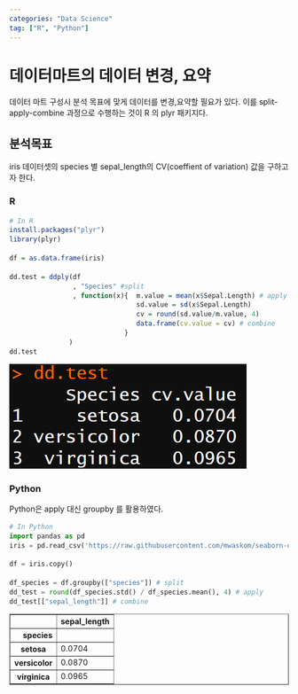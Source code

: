 ```yaml
---
categories: "Data Science"
tag: ["R", "Python"]
---
```


# 데이터마트의 데이터 변경, 요약

데이터 마트 구성시 분석 목표에 맞게 데이터를 변경,요약할 필요가 있다.
이를 split-apply-combine 과정으로 수행하는 것이 R 의 plyr 패키지다.

## 분석목표

iris 데이터셋의 species 별 sepal_length의 CV(coeffient of variation) 값을 구하고자 한다.

### R

```R
# In R
install.packages("plyr")
library(plyr)

df = as.data.frame(iris)

dd.test = ddply(df
                , "Species" #split
                , function(x){  m.value = mean(x$Sepal.Length) # apply
                                sd.value = sd(x$Sepal.Length)
                                cv = round(sd.value/m.value, 4)
                                data.frame(cv.value = cv) # combine
                             }
               )
dd.test
```

![result](/assets/images/plyr/plyr.png)

### Python

Python은 apply 대신 groupby 를 활용하였다.

```python
# In Python
import pandas as pd
iris = pd.read_csv('https://raw.githubusercontent.com/mwaskom/seaborn-data/master/iris.csv')

df = iris.copy()

df_species = df.groupby(["species"]) # split
dd_test = round(df_species.std() / df_species.mean(), 4) # apply
dd_test[["sepal_length"]] # combine
```

<div>
<style scoped>
    .dataframe tbody tr th:only-of-type {
        vertical-align: middle;
    }

    .dataframe tbody tr th {
        vertical-align: top;
    }

    .dataframe thead th {
        text-align: right;
    }

</style>
<table border="1" class="dataframe">
  <thead>
    <tr style="text-align: right;">
      <th></th>
      <th>sepal_length</th>
    </tr>
    <tr>
      <th>species</th>
      <th></th>
    </tr>
  </thead>
  <tbody>
    <tr>
      <th>setosa</th>
      <td>0.0704</td>
    </tr>
    <tr>
      <th>versicolor</th>
      <td>0.0870</td>
    </tr>
    <tr>
      <th>virginica</th>
      <td>0.0965</td>
    </tr>
  </tbody>
</table>
</div>
